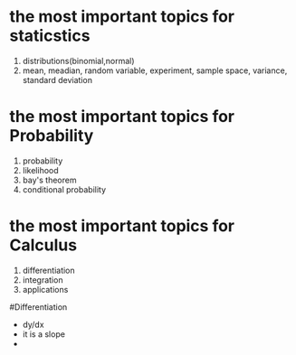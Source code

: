 # the most important topics for staticstics
1. distributions(binomial,normal)
2. mean, meadian, random variable, experiment, sample space, variance, standard deviation

# the most important topics for Probability
1. probability
2. likelihood
3. bay's theorem
4. conditional probability

# the most important topics for Calculus
1. differentiation
2. integration
3. applications

#Differentiation
- dy/dx
- it is a slope
- 
